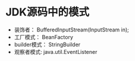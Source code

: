 # JDK源码中的模式

- 装饰者： BufferedInputStream(InputStream in);
- 工厂模式： BeanFactory
- builder模式： StringBuilder
- 观察者模式: java.util.EventListener
